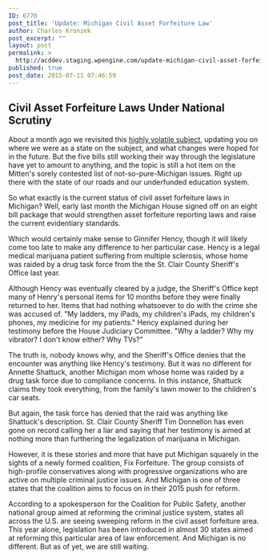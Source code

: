 ```yaml
---
ID: 6770
post_title: 'Update: Michigan Civil Asset Forfeiture Law'
author: Charles Kronzek
post_excerpt: ""
layout: post
permalink: >
  http://acddev.staging.wpengine.com/update-michigan-civil-asset-forfeiture-law.html
published: true
post_date: 2015-07-11 07:46:59
---
```

<h2><b>Civil Asset Forfeiture Laws Under National Scrutiny</b></h2>
About a month ago we revisited this <a href="http://acddev.staging.wpengine.com/civil-forfeiture-law-policing-for-profit.html">highly volatile subject</a>, updating you on where we were as a state on the subject, and what changes were hoped for in the future. But the five bills still working their way through the legislature have yet to amount to anything, and the topic is still a hot item on the Mitten's sorely contested list of not-so-pure-Michigan issues. Right up there with the state of our roads and our underfunded education system.<!--more-->

So what exactly is the current status of civil asset forfeiture laws in Michigan? Well, early last month the Michigan House signed off on an eight bill package that would strengthen asset forfeiture reporting laws and raise the current evidentiary standards.

Which would certainly make sense to Ginnifer Hency, though it will likely come too late to make any difference to her particular case. Hency is a legal medical marijuana patient suffering from multiple sclerosis, whose home was raided by a drug task force from the the St. Clair County Sheriff's Office last year.

Although Hency was eventually cleared by a judge, the Sheriff's Office kept many of Henry's personal items for 10 months before they were finally returned to her. Items that had nothing whatsoever to do with the crime she was accused of. "My ladders, my iPads, my children's iPads, my children's phones, my medicine for my patients." Hency explained during her testimony before the House Judiciary Committee. "Why a ladder? Why my vibrator? I don't know either? Why TVs?"

The truth is, nobody knows why, and the Sheriff's Office denies that the encounter was anything like Hency's testimony. But it was no different for Annette Shattuck, another Michigan mom whose home was raided by a drug task force due to compliance concerns. In this instance, Shattuck claims they took everything, from the family's lawn mower to the children's car seats.

But again, the task force has denied that the raid was anything like Shattuck's description. St. Clair County Sheriff Tim Donnellon has even gone on record calling her a liar and saying that her testimony is aimed at nothing more than furthering the legalization of marijuana in Michigan.

However, it is these stories and more that have put Michigan squarely in the sights of a newly formed coalition, Fix Forfeiture. The group consists of high-profile conservatives along with progressive organizations who are active on multiple criminal justice issues. And Michigan is one of three states that the coalition aims to focus on in their 2015 push for reform.

According to a spokesperson for the Coalition for Public Safety, another national group aimed at reforming the criminal justice system, states all across the U.S. are seeing sweeping reform in the civil asset forfeiture area. This year alone, legislation has been introduced in almost 30 states aimed at reforming this particular area of law enforcement. And Michigan is no different. But as of yet, we are still waiting.